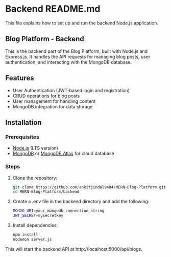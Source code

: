 # **Backend README.md**

This file explains how to set up and run the backend Node.js application.

## Blog Platform - Backend

This is the backend part of the Blog Platform, built with Node.js and Express.js. It handles the API requests for managing blog posts, user authentication, and interacting with the MongoDB database.

## Features

- User Authentication (JWT-based login and registration)
- CRUD operations for blog posts
- User management for handling content
- MongoDB integration for data storage

## Installation

### Prerequisites

- [Node.js](https://nodejs.org/) (LTS version)
- [MongoDB](https://www.mongodb.com/) or [MongoDB Atlas](https://www.mongodb.com/cloud/atlas) for cloud database

### Steps

1. Clone the repository:

   ```bash
   git clone https://github.com/ankitjindal9404/MERN-Blog-Platform.git
   cd MERN-Blog-Platform/backend

2. Create a .env file in the backend directory and add the following:

   ```bash
   MONGO_URI=your_mongodb_connection_string
   JWT_SECRET=mysecretkey

3. Install dependencies:

   ```bash
   npm install
   nodemon server.js

This will start the backend API at http://localhost:5000/api/blogs.
